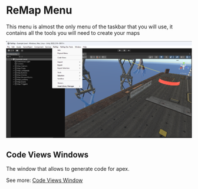 # ReMap Menu

This menu is almost the only menu of the taskbar that you will use, it contains all the tools you will need to create your maps

![ReMap Menu](/Resources/Documentation/remap-menu/remap-menu.png)

## Code Views Windows

The window that allows to generate code for apex.

See more: [Code Views Window](Documentation/code-views-window.md)

